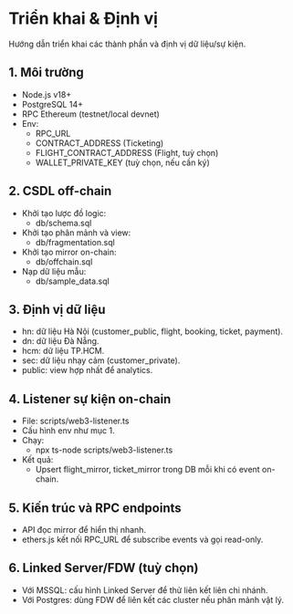 # Triển khai & Định vị

Hướng dẫn triển khai các thành phần và định vị dữ liệu/sự kiện.

## 1. Môi trường
- Node.js v18+
- PostgreSQL 14+
- RPC Ethereum (testnet/local devnet)
- Env:
  - RPC_URL
  - CONTRACT_ADDRESS (Ticketing)
  - FLIGHT_CONTRACT_ADDRESS (Flight, tuỳ chọn)
  - WALLET_PRIVATE_KEY (tuỳ chọn, nếu cần ký)

## 2. CSDL off-chain
- Khởi tạo lược đồ logic:
  - db/schema.sql
- Khởi tạo phân mảnh và view:
  - db/fragmentation.sql
- Khởi tạo mirror on-chain:
  - db/offchain.sql
- Nạp dữ liệu mẫu:
  - db/sample_data.sql

## 3. Định vị dữ liệu
- hn: dữ liệu Hà Nội (customer_public, flight, booking, ticket, payment).
- dn: dữ liệu Đà Nẵng.
- hcm: dữ liệu TP.HCM.
- sec: dữ liệu nhạy cảm (customer_private).
- public: view hợp nhất để analytics.

## 4. Listener sự kiện on-chain
- File: scripts/web3-listener.ts
- Cấu hình env như mục 1.
- Chạy:
  - npx ts-node scripts/web3-listener.ts
- Kết quả:
  - Upsert flight_mirror, ticket_mirror trong DB mỗi khi có event on-chain.

## 5. Kiến trúc và RPC endpoints
- API đọc mirror để hiển thị nhanh.
- ethers.js kết nối RPC_URL để subscribe events và gọi read-only.

## 6. Linked Server/FDW (tuỳ chọn)
- Với MSSQL: cấu hình Linked Server để thử liên kết liên chi nhánh.
- Với Postgres: dùng FDW để liên kết các cluster nếu phân mảnh vật lý.